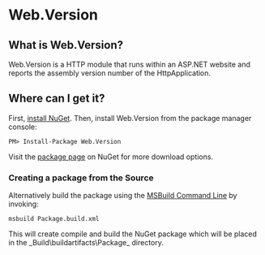 Web.Version
================================

What is Web.Version?
--------------------------------
Web.Version is a HTTP module that runs within an ASP.NET website and reports the assembly version number of the HttpApplication.


Where can I get it?
--------------------------------
First, [install NuGet](http://docs.nuget.org/docs/start-here/installing-nuget). Then, install Web.Version from the package manager console:

    PM> Install-Package Web.Version


Visit the [package page](https://nuget.org/packages/Web.Version) on NuGet for more download options.


### Creating a package from the Source

Alternatively build the package using the [MSBuild Command Line](http://msdn.microsoft.com/en-us/library/ms164311.aspx) by invoking:

	msbuild Package.build.xml


This will create compile and build the NuGet package which will be placed in the _Build\buildartifacts\Package\_ directory.
